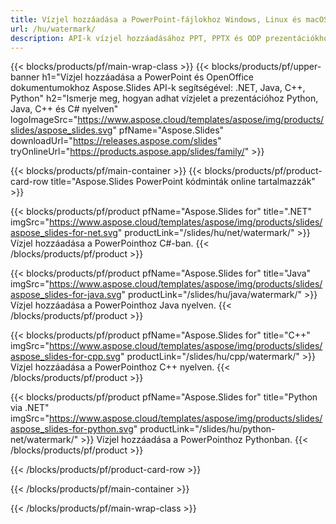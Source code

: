 ```yaml
---
title: Vízjel hozzáadása a PowerPoint-fájlokhoz Windows, Linux és macOS rendszeren
url: /hu/watermark/
description: API-k vízjel hozzáadásához PPT, PPTX és ODP prezentációkhoz
---
```


{{< blocks/products/pf/main-wrap-class >}}
{{< blocks/products/pf/upper-banner h1="Vízjel hozzáadása a PowerPoint és OpenOffice dokumentumokhoz Aspose.Slides API-k segítségével: .NET, Java, C++, Python" h2="Ismerje meg, hogyan adhat vízjelet a prezentációhoz Python, Java, C++ és C# nyelven" logoImageSrc="https://www.aspose.cloud/templates/aspose/img/products/slides/aspose_slides.svg" pfName="Aspose.Slides" downloadUrl="https://releases.aspose.com/slides" tryOnlineUrl="https://products.aspose.app/slides/family/" >}}

{{< blocks/products/pf/main-container >}}
{{< blocks/products/pf/product-card-row title="Aspose.Slides PowerPoint kódminták online tartalmazzák" >}}

{{< blocks/products/pf/product pfName="Aspose.Slides for" title=".NET" imgSrc="https://www.aspose.cloud/templates/aspose/img/products/slides/aspose_slides-for-net.svg" productLink="/slides/hu/net/watermark/" >}}
Vízjel hozzáadása a PowerPointhoz C#-ban.
{{< /blocks/products/pf/product >}}

{{< blocks/products/pf/product pfName="Aspose.Slides for" title="Java" imgSrc="https://www.aspose.cloud/templates/aspose/img/products/slides/aspose_slides-for-java.svg" productLink="/slides/hu/java/watermark/" >}}
Vízjel hozzáadása a PowerPointhoz Java nyelven.
{{< /blocks/products/pf/product >}}

{{< blocks/products/pf/product pfName="Aspose.Slides for" title="C++" imgSrc="https://www.aspose.cloud/templates/aspose/img/products/slides/aspose_slides-for-cpp.svg" productLink="/slides/hu/cpp/watermark/" >}}
Vízjel hozzáadása a PowerPointhoz C++ nyelven.
{{< /blocks/products/pf/product >}}

{{< blocks/products/pf/product pfName="Aspose.Slides for" title="Python via .NET" imgSrc="https://www.aspose.cloud/templates/aspose/img/products/slides/aspose_slides-for-python.svg" productLink="/slides/hu/python-net/watermark/" >}}
Vízjel hozzáadása a PowerPointhoz Pythonban.
{{< /blocks/products/pf/product >}}

{{< /blocks/products/pf/product-card-row >}}

{{< /blocks/products/pf/main-container >}}

{{< /blocks/products/pf/main-wrap-class >}}
